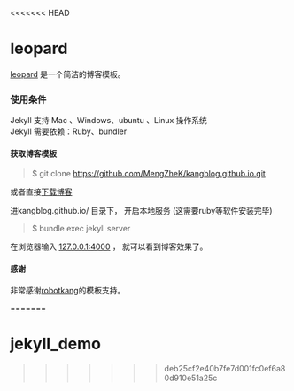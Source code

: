 <<<<<<< HEAD
# leopard

[leopard](http://robotkang.cc) 是一个简洁的博客模板。

### 使用条件

Jekyll 支持 Mac 、Windows、ubuntu 、Linux 操作系统                     
Jekyll 需要依赖：Ruby、bundler

#### 获取博客模板

> $ git clone https://github.com/MengZheK/kangblog.github.io.git

或者直接[下载博客](https://github.com/MengZheK/kangblog.github.io/archive/master.zip)   

进kangblog.github.io/ 目录下， 开启本地服务 (这需要ruby等软件安装完毕)

> $ bundle exec jekyll server

在浏览器输入 [127.0.0.1:4000](127.0.0.1:4000) ， 就可以看到博客效果了。


#### 感谢   
非常感谢[robotkang](https://github.com/MengZheK/kangblog.github.io.git)的模板支持。
<!-- 本博客在[Jekyll搭建个人博客](http://baixin.io/2016/10/jekyll_tutorials1/)和[Vno Jekyll](https://github.com/onevcat/vno-jekyll)基础上修改的。   -->
=======
# jekyll_demo
>>>>>>> deb25cf2e40b7fe7d001fc0ef6a80d910e51a25c
